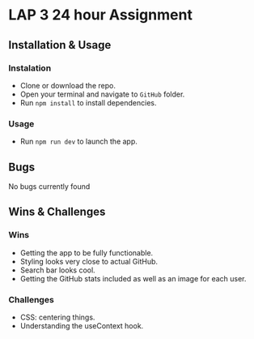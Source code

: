 # LAP 3 24 hour Assignment

## Installation & Usage

### Instalation
- Clone or download the repo.
- Open your terminal and navigate to `GitHub` folder.
- Run `npm install` to install dependencies.
### Usage
- Run `npm run dev` to launch the app.

## Bugs
No bugs currently found

## Wins & Challenges

### Wins
- Getting the app to be fully functionable.
- Styling looks very close to actual GitHub.
- Search bar looks cool.
- Getting the GitHub stats included as well as an image for each user.

### Challenges
- CSS: centering things.
- Understanding the useContext hook.
